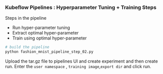 ### Kubeflow Pipelines : Hyperparameter Tuning + Training Steps

Steps in the pipeline
- Run hyper-parameter tuning
- Extract optimal hyper-parameter
- Train using optimal hyper-parameter

```bash
# build the pipeline
python fashion_mnist_pipeline_step_02.py
```

Upload the tar.gz file to pipelines UI and create experiment and then create run. Enter the `user namespace` , `training image`,`export dir` and click run. 



